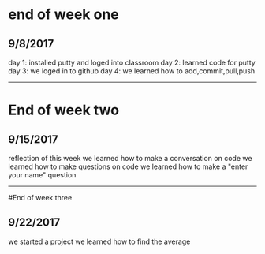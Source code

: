 # end of week one
## 9/8/2017
 day 1: installed putty and loged into classroom
 day 2: learned code for putty
 day 3: we loged in to github
 day 4: we learned how to add,commit,pull,push


---


# End of week two
## 9/15/2017
 reflection of this week
 we learned how to make a conversation on code
 we learned how to make questions on code
 we learned how to make a "enter your name" question


---


#End of week three
## 9/22/2017
 we started a project
 we learned how to find the average
